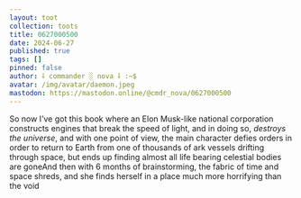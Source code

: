 ```yaml
---
layout: toot
collection: toots
title: 0627000500
date: 2024-06-27
published: true
tags: []
pinned: false
author: ⸸ commander ░ nova ⸸ :~$
avatar: /img/avatar/daemon.jpeg
mastodon: https://mastodon.online/@cmdr_nova/0627000500
---
```


So now I’ve got this book where an Elon Musk-like national corporation constructs engines that break the speed of light, and in doing so, _destroys the universe_, and with one point of view, the main character defies orders in order to return to Earth from one of thousands of ark vessels drifting through space, but ends up finding almost all life bearing celestial bodies are goneAnd then with 6 months of brainstorming, the fabric of time and space shreds, and she finds herself in a place much more horrifying than the void
